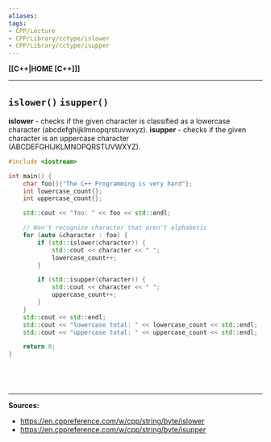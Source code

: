 ```yaml
---
aliases:
tags:
- CPP/Lecture
- CPP/Library/cctype/islower
- CPP/Library/cctype/isupper
---
```

**[[C++|HOME [C++]]]**

---
## `islower()` `isupper()`
**islower** - checks if the given character is classified as a lowercase character (abcdefghijklmnopqrstuvwxyz).
**isupper** - checks if the given character is an uppercase character (ABCDEFGHIJKLMNOPQRSTUVWXYZ).

```cpp
#include <iostream>

int main() {
    char foo[]{"The C++ Programming is very hard"};
    int lowercase_count{};
    int uppercase_count{};

    std::cout << "foo: " << foo << std::endl;

    // Won't recognize character that aren't alphabetic
    for (auto &character : foo) {
        if (std::islower(character)) {
            std::cout << character << " ";
            lowercase_count++;
        }

        if (std::isupper(character)) {
            std::cout << character << " ";
            uppercase_count++;
        }
    }
    std::cout << std::endl;
    std::cout << "lowercase total: " << lowercase_count << std::endl;
    std::cout << "uppercase total: " << uppercase_count << std::endl;

    return 0;
}
```

<br>

# 
---
**Sources:**
- https://en.cppreference.com/w/cpp/string/byte/islower
- https://en.cppreference.com/w/cpp/string/byte/isupper
